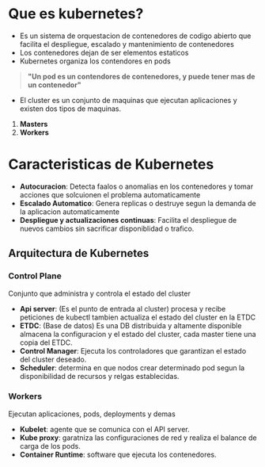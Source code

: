 # Que es kubernetes?
- Es un sistema de orquestacion de contenedores de codigo abierto que facilita el despliegue, escalado y mantenimiento de contenedores
- Los contenedores dejan de ser elementos estaticos
- Kubernetes organiza los contendores en pods

> **"Un pod es un contendores de contenedores, y puede tener mas de un contenedor"**

- El cluster es un conjunto de maquinas que ejecutan aplicaciones y existen dos tipos de maquinas.
1. **Masters**
2. **Workers**

# Caracteristicas de Kubernetes
- **Autocuracion**: Detecta faalos o anomalias en los contenedores y tomar acciones que solcuionen el problema automaticamente
- **Escalado Automatico**: Genera replicas o destruye segun la demanda de la aplicacion automaticamente
- **Despliegue y actualizaciones continuas**: Facilita el despliegue de nuevos cambios sin sacrificar disponiblidad o trafico.

## Arquitectura de Kubernetes
### Control Plane
Conjunto que administra y controla el estado del cluster
- **Api server**: (Es el punto de entrada al cluster) procesa y recibe peticiones de kubectl tambien actualiza el estado del cluster en la ETDC
- **ETDC**: (Base de datos) Es una DB distribuida y altamente disponible almacena la configuracion y el estado del cluster, cada master tiene una copia del ETDC.
- **Control Manager**: Ejecuta los controladores que garantizan el estado del cluster deseado.
- **Scheduler**: determina en que nodos crear determinado pod segun la disponibilidad de recursos y relgas establecidas.

### Workers
Ejecutan aplicaciones, pods, deployments y demas
- **Kubelet**: agente que se comunica con el API server.
- **Kube proxy**: garatniza las configuraciones de red y realiza el balance de carga de los pods.
- **Container Runtime**: software que ejecuta los contenedores.


